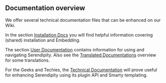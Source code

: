 ## Documentation overview

We offer several technical documentation files that can be enhanced on our Wiki.

In the section [Installation Docs](/getting-startet/index.html) you will find helpful information covering (shared) installation and Embedding.

The section [User Documentation](/using/index.html) contains information for using and navigating Serendipity. Also see the [Translated Documentations](/localized/index.html) overview for some translations.

For the Geeks and Techies, the [Technical Documentation](/developing/index.html) will prove useful for enhancing Serendipity using its plugin API and Smarty templating.